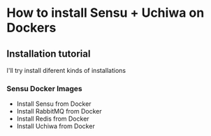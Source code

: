 # How to install Sensu + Uchiwa on Dockers

## Installation tutorial

I'll try install diferent kinds of installations

### Sensu Docker Images

* Install Sensu from Docker
* Install RabbitMQ from Docker
* Install Redis from Docker
* Install Uchiwa from Docker 
